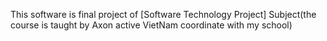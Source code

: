 This software is final project of [Software Technology Project] Subject(the course is taught by Axon active VietNam coordinate with my school)
